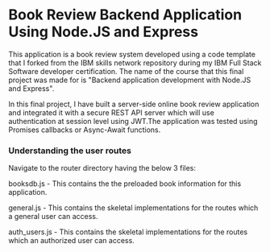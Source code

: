# **Book Review Backend Application Using Node.JS and Express**

This application is a book review system developed using a code template that I forked from the IBM skills network repository during my IBM Full Stack Software developer certification. The name of the course that this final project was made for is "Backend application development with Node.JS and Express".

In this final project, I have built a server-side online book review application and integrated it with a secure REST API server which will use authentication at session level using JWT.The application was tested using Promises callbacks or Async-Await functions.

### Understanding the user routes
Navigate to the router directory having the below 3 files:

booksdb.js - This contains the the preloaded book information for this application.

general.js - This contains the skeletal implementations for the routes which a general user can access.

auth_users.js - This contains the skeletal implementations for the routes which an authorized user can access.
